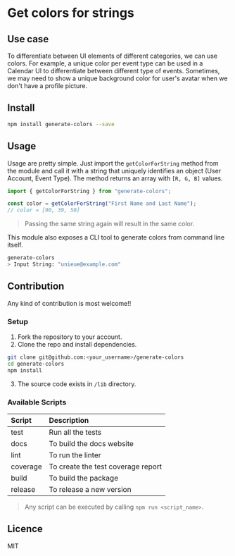 # Get colors for strings

## Use case

To differentiate between UI elements of different categories, we can use colors. For example, a unique color per event
type can be used in a Calendar UI to differentiate between different type of events. Sometimes, we may need to show a
unique background color for user's avatar when we don't have a profile picture.

## Install

```bash
npm install generate-colors --save
```

## Usage

Usage are pretty simple. Just import the `getColorForString` method from the module and call it with a string that
uniquely identifies an object (User Account, Event Type). The method returns an array with `[R, G, B]` values.

```js
import { getColorForString } from "generate-colors";

const color = getColorForString("First Name and Last Name");
// color = [90, 39, 50]
```

> Passing the same string again will result in the same color.

This module also exposes a CLI tool to generate colors from command line itself.

```bash
generate-colors
> Input String: "unieue@example.com"
```

## Contribution

Any kind of contribution is most welcome!!

### Setup

1. Fork the repository to your account.
2. Clone the repo and install dependencies.

```bash
git clone git@github.com:<your_username>/generate-colors
cd generate-colors
npm install
```

3. The source code exists in `/lib` directory.

### Available Scripts

| Script   | Description                        |
| :------- | :--------------------------------- |
| test     | Run all the tests                  |
| docs     | To build the docs website          |
| lint     | To run the linter                  |
| coverage | To create the test coverage report |
| build    | To build the package               |
| release  | To release a new version           |

> Any script can be executed by calling `npm run <script_name>`.

## Licence

MIT
